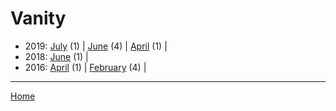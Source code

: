 # Vanity

  * 2019: 
      [July](./vanity-2019-07.md) (1) | 
      [June](./vanity-2019-06.md) (4) | 
      [April](./vanity-2019-04.md) (1) | 
  * 2018: 
      [June](./vanity-2018-06.md) (1) | 
  * 2016: 
      [April](./vanity-2016-04.md) (1) | 
      [February](./vanity-2016-02.md) (4) | 

----

[Home](../)
